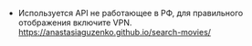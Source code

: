 * Используется API не работающее в РФ, для правильного отображения включите VPN.
https://anastasiaguzenko.github.io/search-movies/
